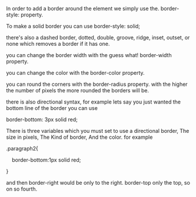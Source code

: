 
In order to add a border around the element we simply use the. 
border-style: property. 

To make a solid border you can use 
border-style: solid; 

there's also a dashed border, dotted, double, groove, ridge, inset, outset, or none which removes a border if it has one.


you can change the border width with the guess what! border-width property. 


you can change the color with the border-color property.


you can round the corners with the border-radius property. with the higher the number of pixels the more rounded the borders will be.




there is also directional syntax, for example lets say you just wanted the bottom line of the border you can use 


border-bottom: 3px solid red;

There is three variables which you must set to use a directional border, The size in pixels, The Kind of border, And the color. for example 

.paragraph2{

    border-bottom:1px solid red;

}

and then border-right would be only to the right. border-top only the top, so on so fourth. 